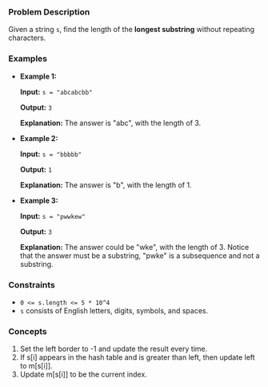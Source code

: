 ### Problem Description

Given a string `s`, find the length of the **longest substring** without repeating characters.

### Examples

- **Example 1:**

  **Input:** `s = "abcabcbb"`
  
  **Output:** `3`
  
  **Explanation:** The answer is "abc", with the length of 3.

- **Example 2:**

  **Input:** `s = "bbbbb"`
  
  **Output:** `1`
  
  **Explanation:** The answer is "b", with the length of 1.

- **Example 3:**

  **Input:** `s = "pwwkew"`
  
  **Output:** `3`
  
  **Explanation:** The answer could be "wke", with the length of 3. Notice that the answer must be a substring, "pwke" is a subsequence and not a substring.

### Constraints

- `0 <= s.length <= 5 * 10^4`
- `s` consists of English letters, digits, symbols, and spaces.

### Concepts
1. Set the left border to -1 and update the result every time.
2. If s[i] appears in the hash table and is greater than left, then update left to m[s[i]].
3. Update m[s[i]] to be the current index.
